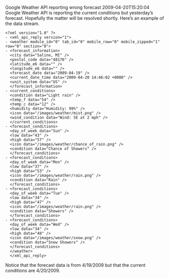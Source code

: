 Google Weather API reporting wrong forecast
2009-04-20T15:20:04
Google Weather API is reporting the current conditions but yesterday’s forecast. Hopefully the matter will be resolved shortly. Here’s an example of the data stream.
    
    <?xml version="1.0" ?> 
    - <xml_api_reply version="1">
    - <weather module_id="0" tab_id="0" mobile_row="0" mobile_zipped="1" row="0" section="0">
    - <forecast_information>
      <city data="Saline, MI" /> 
      <postal_code data="48176" /> 
      <latitude_e6 data="" /> 
      <longitude_e6 data="" /> 
      <forecast_date data="2009-04-19" /> 
      <current_date_time data="2009-04-20 14:46:02 +0000" /> 
      <unit_system data="US" /> 
      </forecast_information>
    - <current_conditions>
      <condition data="Light rain" /> 
      <temp_f data="54" /> 
      <temp_c data="12" /> 
      <humidity data="Humidity: 99%" /> 
      <icon data="/images/weather/mist.png" /> 
      <wind_condition data="Wind: SE at 2 mph" /> 
      </current_conditions>
    - <forecast_conditions>
      <day_of_week data="Sun" /> 
      <low data="43" /> 
      <high data="57" /> 
      <icon data="/images/weather/chance_of_rain.png" /> 
      <condition data="Chance of Showers" /> 
      </forecast_conditions>
    - <forecast_conditions>
      <day_of_week data="Mon" /> 
      <low data="37" /> 
      <high data="53" /> 
      <icon data="/images/weather/rain.png" /> 
      <condition data="Rain" /> 
      </forecast_conditions>
    - <forecast_conditions>
      <day_of_week data="Tue" /> 
      <low data="34" /> 
      <high data="47" /> 
      <icon data="/images/weather/rain.png" /> 
      <condition data="Showers" /> 
      </forecast_conditions>
    - <forecast_conditions>
      <day_of_week data="Wed" /> 
      <low data="34" /> 
      <high data="48" /> 
      <icon data="/images/weather/snow.png" /> 
      <condition data="Snow Showers" /> 
      </forecast_conditions>
      </weather>
      </xml_api_reply>

Notice that the forecast data is from 4/19/2009 but that the current conditions are 4/20/2009.
